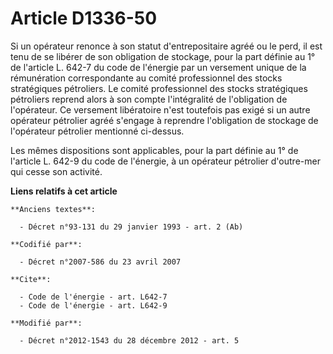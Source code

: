 # Article D1336-50

Si un opérateur renonce à son statut d'entrepositaire agréé ou le perd, il est tenu de se libérer de son obligation de
stockage, pour la part définie au 1° de l'article L. 642-7 du code de l'énergie par un versement unique de la rémunération
correspondante au comité professionnel des stocks stratégiques pétroliers. Le comité professionnel des stocks stratégiques
pétroliers reprend alors à son compte l'intégralité de l'obligation de l'opérateur. Ce versement libératoire n'est toutefois
pas exigé si un autre opérateur pétrolier agréé s'engage à reprendre l'obligation de stockage de l'opérateur pétrolier
mentionné ci-dessus. 

Les mêmes dispositions sont applicables, pour la part définie au 1° de l'article L. 642-9 du code de l'énergie, à un
opérateur pétrolier d'outre-mer qui cesse son activité.

**Liens relatifs à cet article**

	**Anciens textes**:

	  - Décret n°93-131 du 29 janvier 1993 - art. 2 (Ab)

	**Codifié par**:

	  - Décret n°2007-586 du 23 avril 2007

	**Cite**:

	  - Code de l'énergie - art. L642-7
	  - Code de l'énergie - art. L642-9

	**Modifié par**:

	  - Décret n°2012-1543 du 28 décembre 2012 - art. 5
